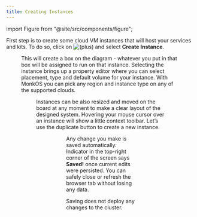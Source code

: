 ```yaml
---
title: Creating Instances
---
```


import Figure from "@site/src/components/figure";

First step is to create some cloud VM instances that will host your services and kits. To do so, click on ![(plus)](https://monk-io.atlassian.net/wiki/s/481958474/6452/fd6418f9b90c3778951784f56d6337a7b98af733/_/images/icons/emoticons/add.png) and select **Create Instance**.

<Figure src="/img/docs/gui/gui53.png" />

This will create a box on the diagram - whatever you put in that box will be assigned to run on that instance. Selecting the instance brings up a property editor where you can select placement, type and default volume for your instance. With MonkOS you can pick any region and instance type on any of the supported clouds.

<Figure src="/img/docs/gui/gui11.png" />

Instances can be also resized and moved on the board at any moment to make a clear layout of the designed system. Hovering your mouse cursor over an instance will show a little context toolbar. Let’s use the duplicate button to create a new instance.

<Figure src="/img/docs/gui/gui34.png" />
<Figure src="/img/docs/gui/gui7.png" />

Any change you make is saved automatically. Indicator in the top-right corner of the screen says **Saved!** once current edits were persisted. You can safely close or refresh the browser tab without losing any data.

Saving does not deploy any changes to the cluster.